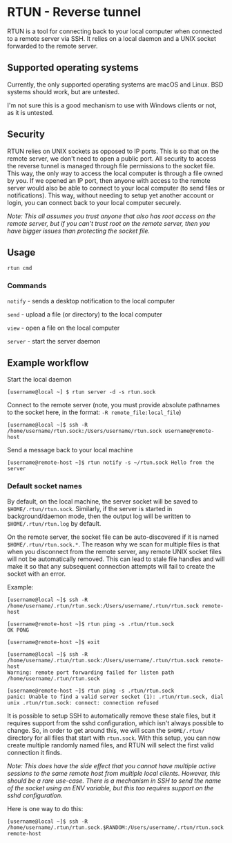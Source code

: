 # RTUN - Reverse tunnel

RTUN is a tool for connecting back to your local computer when connected to a
remote server via SSH. It relies on a local daemon and a UNIX socket forwarded
to the remote server.

## Supported operating systems

Currently, the only supported operating systems are macOS and Linux. BSD
systems should work, but are untested. 

I'm not sure this is a good mechanism to use with Windows clients or not, as it is untested.

## Security

RTUN relies on UNIX sockets as opposed to IP ports. This is so that on the
remote server, we don't need to open a public port. All security to access the
reverse tunnel is managed through file permissions to the socket file. This
way, the only way to access the local computer is through a file owned by you.
If we opened an IP port, then anyone with access to the remote server would
also be able to connect to your local computer (to send files or
notifications). This way, without needing to setup yet another account or
login, you can connect back to your local computer securely. 

*Note: This all assumes you trust anyone that also has root access on the remote server, but if you 
can't trust root on the remote server, then you have bigger issues than protecting the socket file.*


## Usage

    rtun cmd


### Commands

`notify` - sends a desktop notification to the local computer

`send` - upload a file (or directory) to the local computer

`view` - open a file on the local computer

`server` - start the server daemon

## Example workflow 

Start the local daemon

    [username@local ~] $ rtun server -d -s rtun.sock

Connect to the remote server (note, you must provide absolute pathnames to the socket here, in the format: `-R remote_file:local_file`)

    [username@local ~]$ ssh -R /home/username/rtun.sock:/Users/username/rtun.sock username@remote-host

Send a message back to your local machine

    [username@remote-host ~]$ rtun notify -s ~/rtun.sock Hello from the server


### Default socket names

By default, on the local machine, the server socket will be saved to `$HOME/.rtun/rtun.sock`. Similarly, if the server is started in background/daemon mode, then the output log will be written to `$HOME/.rtun/rtun.log` by default.

On the remote server, the socket file can be auto-discovered if it is named `$HOME/.rtun/rtun.sock.*`. The reason why we scan for multiple files is that when you disconnect from the remote server, any remote UNIX socket files will not be automatically removed. This can lead to stale file handles and will make it so that any subsequent connection attempts will fail to create the socket with an error.

Example: 

    [username@local ~]$ ssh -R /home/username/.rtun/rtun.sock:/Users/username/.rtun/rtun.sock remote-host

    [username@remote-host ~]$ rtun ping -s .rtun/rtun.sock
    OK PONG 

    [username@remote-host ~]$ exit 

    [username@local ~]$ ssh -R /home/username/.rtun/rtun.sock:/Users/username/.rtun/rtun.sock remote-host
    Warning: remote port forwarding failed for listen path /home/username/.rtun/rtun.sock

    [username@remote-host ~]$ rtun ping -s .rtun/rtun.sock
    panic: Unable to find a valid server socket (1): .rtun/rtun.sock, dial unix .rtun/rtun.sock: connect: connection refused

It is possible to setup SSH to automatically remove these stale files, but it requires support from the sshd configuration, which isn't always possible to change. So, in order to get around this, we will scan the `$HOME/.rtun/` directory for all files that start with `rtun.sock`. With this setup, you can now create multiple randomly named files, and RTUN will select the first valid connection it finds.

*Note: This does have the side effect that you cannot have multiple active sessions to the same remote host from multiple local clients. However, this should be a rare use-case. There is a mechanism in SSH to send the name of the socket using an ENV variable, but this too requires support on the sshd configuration.*

Here is one way to do this:

    [username@local ~]$ ssh -R /home/username/.rtun/rtun.sock.$RANDOM:/Users/username/.rtun/rtun.sock remote-host
